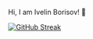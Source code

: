 Hi, I am Ivelin Borisov! 👋

[![GitHub Streak](http://github-readme-streak-stats.herokuapp.com?user=your-borisov5&theme=dark&background=000000)](https://git.io/streak-stats)
